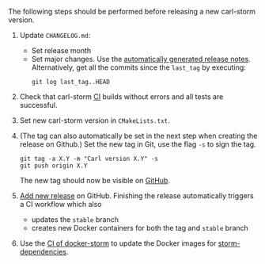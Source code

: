 The following steps should be performed before releasing a new carl-storm version.

1. Update `CHANGELOG.md`:
   * Set release month
   * Set major changes.
     Use the [automatically generated release notes](https://docs.github.com/en/repositories/releasing-projects-on-github/automatically-generated-release-notes).
     Alternatively, get all the commits since the `last_tag` by executing:
     ```console
     git log last_tag..HEAD
     ```

2. Check that carl-storm [CI](https://github.com/moves-rwth/carl-storm/actions/) builds without errors and all tests are successful.

3. Set new carl-storm version in `CMakeLists.txt`.

4. (The tag can also automatically be set in the next step when creating the release on Github.)
   Set the new tag in Git, use the flag `-s` to sign the tag.
   ```console
   git tag -a X.Y -m "Carl version X.Y" -s
   git push origin X.Y
   ```
   The new tag should now be visible on [GitHub](https://github.com/moves-rwth/carl-storm/tags).

5. [Add new release](https://github.com/moves-rwth/carl-storm/releases/new) on GitHub.
   Finishing the release automatically triggers a CI workflow which also
   * updates the `stable` branch
   * creates new Docker containers for both the tag and `stable` branch

6. Use the [CI of docker-storm](https://github.com/moves-rwth/docker-storm/actions/workflows/dependencies.yml) to update the Docker images for [storm-dependencies](https://hub.docker.com/r/movesrwth/storm-dependencies).
